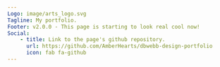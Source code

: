 ```yaml
---
Logo: image/arts_logo.svg
Tagline: My portfolio.
Footer: v2.0.0 - This page is starting to look real cool now!
Social:
    - title: Link to the page's github repository.
      url: https://github.com/AmberHearts/dbwebb-design-portfolio
      icon: fab fa-github
---
```

